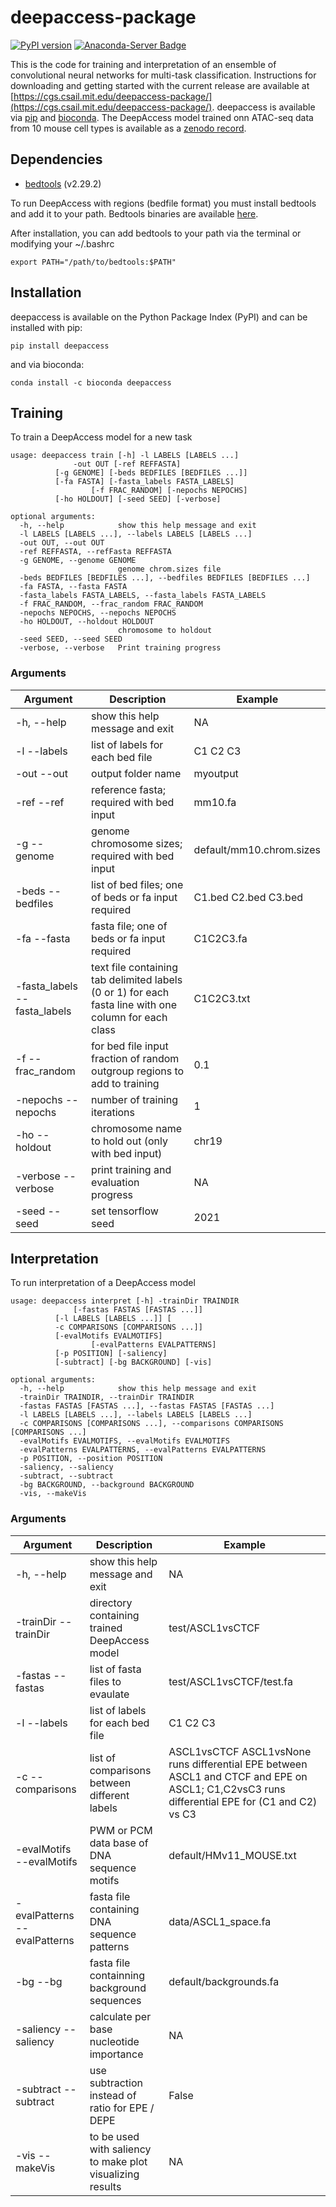 # deepaccess-package
[![PyPI version](https://badge.fury.io/py/deepaccess.svg)](https://badge.fury.io/py/deepaccess)
[![Anaconda-Server Badge](https://anaconda.org/bioconda/deepaccess/badges/installer/conda.svg)](https://conda.anaconda.org/bioconda)

This is the code for training and interpretation of an ensemble of convolutional neural networks for multi-task classification. Instructions for downloading and getting started with the current release are available at [https://cgs.csail.mit.edu/deepaccess-package/](https://cgs.csail.mit.edu/deepaccess-package/). deepaccess is available via [pip](https://pypi.org/project/pip/) and [bioconda](https://bioconda.github.io/). The DeepAccess model trained onn ATAC-seq data from 10 mouse cell types is available as a [zenodo record](https://zenodo.org/record/4908895#.YL6YpR0pDfY).

## Dependencies
* [bedtools](https://bedtools.readthedocs.io/en/latest/) (v2.29.2)

To run DeepAccess with regions (bedfile format) you must install bedtools and add it to your path. Bedtools binaries are available [here](https://github.com/arq5x/bedtools2/releases).

After installation, you can add bedtools to your path via the terminal or modifying your ~/.bashrc
```
export PATH="/path/to/bedtools:$PATH"
```

## Installation
deepaccess is available on the Python Package Index (PyPI) and can be installed with pip:
```
pip install deepaccess
```
and via bioconda:
```
conda install -c bioconda deepaccess
```

## Training
To train a DeepAccess model for a new task
```
usage: deepaccess train [-h] -l LABELS [LABELS ...]
       		  -out OUT [-ref REFFASTA]
		  [-g GENOME] [-beds BEDFILES [BEDFILES ...]]
		  [-fa FASTA] [-fasta_labels FASTA_LABELS]
                  [-f FRAC_RANDOM] [-nepochs NEPOCHS]
		  [-ho HOLDOUT] [-seed SEED] [-verbose]

optional arguments:
  -h, --help            show this help message and exit
  -l LABELS [LABELS ...], --labels LABELS [LABELS ...]
  -out OUT, --out OUT
  -ref REFFASTA, --refFasta REFFASTA
  -g GENOME, --genome GENOME
                        genome chrom.sizes file
  -beds BEDFILES [BEDFILES ...], --bedfiles BEDFILES [BEDFILES ...]
  -fa FASTA, --fasta FASTA
  -fasta_labels FASTA_LABELS, --fasta_labels FASTA_LABELS
  -f FRAC_RANDOM, --frac_random FRAC_RANDOM
  -nepochs NEPOCHS, --nepochs NEPOCHS
  -ho HOLDOUT, --holdout HOLDOUT
                        chromosome to holdout
  -seed SEED, --seed SEED
  -verbose, --verbose   Print training progress
```
### Arguments
| Argument   | Description | Example |
| ---------  | ----------- | -------- |
| -h, --help | show this help message and exit | NA |
| -l --labels | list of labels for each bed file | C1 C2 C3 |
| -out --out  | output folder name | myoutput |
| -ref --ref  | reference fasta; required with bed input | mm10.fa |
| -g --genome | genome chromosome sizes; required with bed input | default/mm10.chrom.sizes |
| -beds --bedfiles | list of bed files; one of beds or fa input required | C1.bed C2.bed C3.bed |
| -fa --fasta | fasta file;  one of beds or fa input required | C1C2C3.fa |
| -fasta_labels --fasta_labels | text file containing tab delimited labels (0 or 1) for each fasta line with one column for each class | C1C2C3.txt |
| -f  --frac_random | for bed file input fraction of random outgroup regions to add to training | 0.1 |
| -nepochs --nepochs | number of training iterations | 1 |
| -ho --holdout | chromosome name to hold out (only with bed input) | chr19 |
| -verbose --verbose | print training and evaluation progress | NA |
| -seed --seed | set tensorflow seed | 2021 |

## Interpretation
To run interpretation of a DeepAccess model
```
usage: deepaccess interpret [-h] -trainDir TRAINDIR
       		  [-fastas FASTAS [FASTAS ...]]
		  [-l LABELS [LABELS ...]] [
		  -c COMPARISONS [COMPARISONS ...]]
		  [-evalMotifs EVALMOTIFS]
                  [-evalPatterns EVALPATTERNS]
		  [-p POSITION] [-saliency]
		  [-subtract] [-bg BACKGROUND] [-vis]

optional arguments:
  -h, --help            show this help message and exit
  -trainDir TRAINDIR, --trainDir TRAINDIR
  -fastas FASTAS [FASTAS ...], --fastas FASTAS [FASTAS ...]
  -l LABELS [LABELS ...], --labels LABELS [LABELS ...]
  -c COMPARISONS [COMPARISONS ...], --comparisons COMPARISONS [COMPARISONS ...]
  -evalMotifs EVALMOTIFS, --evalMotifs EVALMOTIFS
  -evalPatterns EVALPATTERNS, --evalPatterns EVALPATTERNS
  -p POSITION, --position POSITION
  -saliency, --saliency
  -subtract, --subtract
  -bg BACKGROUND, --background BACKGROUND
  -vis, --makeVis
```
### Arguments 
| Argument   | Description | Example |
| ---------  | ----------- | -------- |
| -h, --help | show this help message and exit | NA |
| -trainDir --trainDir | directory containing trained DeepAccess model | test/ASCL1vsCTCF |
| -fastas --fastas | list of fasta files to evaulate | test/ASCL1vsCTCF/test.fa |
| -l --labels | list of labels for each bed file | C1 C2 C3 |
| -c --comparisons | list of comparisons between different labels | ASCL1vsCTCF ASCL1vsNone runs differential EPE between ASCL1 and CTCF and EPE on ASCL1; C1,C2vsC3 runs differential EPE for (C1 and C2) vs C3 |
| -evalMotifs --evalMotifs | PWM or PCM data base of DNA sequence motifs | default/HMv11_MOUSE.txt |
| -evalPatterns --evalPatterns | fasta file containing DNA sequence patterns | data/ASCL1_space.fa |
| -bg --bg | fasta file containning background sequences | default/backgrounds.fa |
| -saliency --saliency | calculate per base nucleotide importance | NA |
| -subtract --subtract | use subtraction instead of ratio for EPE / DEPE | False |
| -vis --makeVis | to be used with saliency to make plot visualizing results | NA |
